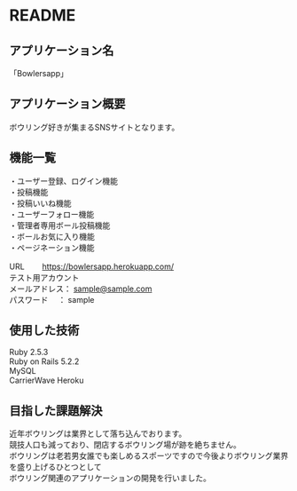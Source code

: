 # README

## アプリケーション名　　
「Bowlersapp」　　

## アプリケーション概要　　
ボウリング好きが集まるSNSサイトとなります。　　

## 機能一覧　　
・ユーザー登録、ログイン機能  
・投稿機能    
・投稿いいね機能  
・ユーザーフォロー機能  
・管理者専用ボール投稿機能  
・ボールお気に入り機能  
・ページネーション機能  


URL　　
https://bowlersapp.herokuapp.com/  
テスト用アカウント  
メールアドレス： sample@sample.com  
パスワード 　： sample  

## 使用した技術  
Ruby 2.5.3  
Ruby on Rails 5.2.2  
MySQL  
CarrierWave
Heroku  
 
## 目指した課題解決  
近年ボウリングは業界として落ち込んでおります。  
競技人口も減っており、閉店するボウリング場が跡を絶ちません。  
ボウリングは老若男女誰でも楽しめるスポーツですので今後よりボウリング業界を盛り上げるひとつとして  
ボウリング関連のアプリケーションの開発を行いました。

